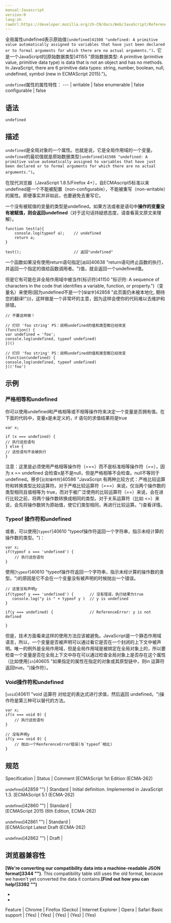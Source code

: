```yaml
---
manual:Javascript
version:0
lang:zh
rawUrl:https://developer.mozilla.org/zh-CN/docs/Web/JavaScript/Reference/Global_Objects/undefined#
---
```




全局属性undefined表示原始值`[undefined]41508 "undefined: A primitive value automatically assigned to variables that have just been declared or to formal arguments for which there are no actual arguments.")。`它是一个JavaScript的[原始数据类型]41155 "原始数据类型: A primitive (primitive value, primitive data type) is data that is not an object and has no methods. In JavaScript, there are 6 primitive data types: string, number, boolean, null, undefined, symbol (new in ECMAScript 2015).")。


`undefined`属性的属性特性： 
 ---  | 
writable | false 
enumerable | false 
configurable | false 






## 语法<a name="Syntax"></a>

```
undefined 
```

## 描述<a name="Description"></a>


`undefined`是全局对象的一个属性。也就是说，它是全局作用域的一个变量。`undefined`的最初值就是原始数据类型`[undefined]41508 "undefined: A primitive value automatically assigned to variables that have just been declared or to formal arguments for which there are no actual arguments.")`。



在现代浏览器（JavaScript 1.8.5/Firefox 4+），自ECMAscript5标准以来undefined是一个不能被配置（non-configurable），不能被重写（non-writable）的属性。即便事实并非如此，也要避免去重写它。



一个没有被赋值的变量的类型是undefined。如果方法或者是语句中**操作的变量没有被赋值，则会返回undefined**（对于这句话持疑惑态度，请查看英文原文来理解）。


```
function test(a){
    console.log(typeof a);    // undefined
    return a;
}

test();                       // 返回"undefined"
```


一个函数如果没有使用return语句指定[`返回`]40638 "return语句终止函数的执行，并返回一个指定的值给函数调用者。")值，就会返回一个undefined值。



但是它有可能在非全局作用域中被当作[标识符]41150 "标识符: A sequence of characters in the code that identifies a variable, function, or property.")（变量名）来使用(因为undefined不是一个[`保留字`]42858 "此页面仍未被本地化, 期待您的翻译!")))，这样做是一个非常坏的主意，因为这样会使你的代码难以去维护和排错。


```
// 不要这样做！

// 打印 'foo string' PS：说明undefined的值和类型都已经改变
(function() {
var undefined = 'foo';
console.log(undefined, typeof undefined)
})()

// 打印 'foo string' PS：说明undefined的值和类型都已经改变
(function(undefined) {
console.log(undefined, typeof undefined)
})('foo')
```


## 示例<a name="示例"></a>

### 严格相等和undefined<a name="严格相等和undefined"></a>


你可以使用undefined和严格相等或不相等操作符来决定一个变量是否拥有值。在下面的代码中，变量x是未定义的，if 语句的求值结果将是true


```
var x;

if (x === undefined) {
// 执行这些语句
} else {
// 这些语句不会被执行
}
```


注意：这里是必须使用严格相等操作符（===）而不是标准相等操作符（==），因为 x == undefined 会检查x是不是null，但是严格相等不会检查。null不等同于undefined。移步[`比较操作符`]40586 "JavaScript 有两种比较方式：严格比较运算符和转换类型比较运算符。对于严格比较运算符（===）来说，仅当两个操作数的类型相同且值相等为 true，而对于被广泛使用的比较运算符（==）来说，会在进行比较之前，将两个操作数转换成相同的类型。对于关系运算符（比如 <=）来说，会先将操作数转为原始值，使它们类型相同，再进行比较运算。")查看详情。



### Typeof 操作符和undefined<a name="Typeof_操作符和undefined"></a>


或者，可以使用[`typeof`]40610 "typeof操作符返回一个字符串，指示未经计算的操作数的类型。")：


```
var x;
if(typeof x === 'undefined') {
    // 执行这些语句
}
```


使用[`typeof`]40610 "typeof操作符返回一个字符串，指示未经计算的操作数的类型。")的原因是它不会在一个变量没有被声明的时候抛出一个错误。


```
// 这里没有声明y
if(typeof y === 'undefined') {       // 没有错误，执行结果为true
   console.log("y is " + typeof y )  // y is undefined
}

if(y === undefined) {                // ReferenceError: y is not defined

}
```


但是，技术方面看来这样的使用方法应该被避免。JavaScript是一个静态作用域语言，所以，一个变量是否被声明可以通过看它是否在一个封闭的上下文中被声明。唯一的例外是全局作用域，但是全局作用域是被绑定在全局对象上的，所以要检查一个变量是否在全局上下文中存在可以通过检查全局对象上是否存在这个属性（比如使用[`in`]40605 "如果指定的属性在指定的对象或其原型链中，则in 运算符返回true。")操作符）。


### Void操作符和undefined<a name="Void操作符和undefined"></a>


[`void`]40611 "void 运算符 对给定的表达式进行求值，然后返回 undefined。")操作符是第三种可以替代的方法。


```
var x;
if(x === void 0) {
    // 执行这些语句
}

// 没有声明y
if(y === void 0) {
    // 抛出一个RenferenceError错误(与`typeof`相比)
}
```

## 规范<a name="规范"></a>

Specification | Status | Comment 
[ECMAScript 1st Edition (ECMA-262)<br></br><small>undefined</small>]42859 "") | Standard | Initial definition. Implemented in JavaScript 1.3. 
[ECMAScript 5.1 (ECMA-262)<br></br><small>undefined</small>]42860 "") | Standard |  
[ECMAScript 2015 (6th Edition, ECMA-262)<br></br><small>undefined</small>]42861 "") | Standard |  
[ECMAScript Latest Draft (ECMA-262)<br></br><small>undefined</small>]42862 "") | Draft |  


## 浏览器兼容性<a name="浏览器兼容性"></a>


**[We&#39;re converting our compatibility data into a machine-readable JSON format]3344 "")**. This compatibility table still uses the old format, because we haven&#39;t yet converted the data it contains.**[Find out how you can help!]3392 "")**


* 
* 

Feature | Chrome | Firefox (Gecko) | Internet Explorer | Opera | Safari 
Basic support | (Yes) | (Yes) | (Yes) | (Yes) | (Yes) 






